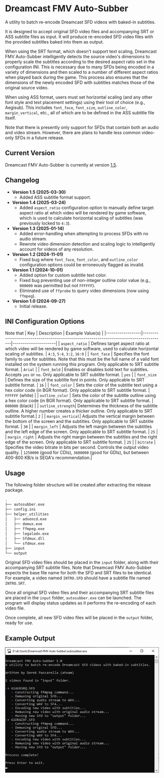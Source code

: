 # Dreamcast FMV Auto-Subber
A utility to batch re-encode Dreamcast SFD videos with baked-in subtitles.

It is designed to accept original SFD video files and accompanying SRT or ASS subtitle files as input. It will produce re-encoded SFD video files with the provided subtitles baked into them as output.

When using the SRT format, which doesn't support text scaling, Dreamcast FMV Auto-Subber intelligently detects the source video's dimensions to properly scale the subtitles according to the desired aspect ratio set in the configuration INI. This is necessary due to many SFDs being encoded in a variety of dimensions and then scaled to a number of different aspect ratios when played back during the game. This process also ensures that the dimensions of the newly encoded SFD with subtitles matches those of the original source video.

When using ASS format, users must set horizontal scaling (and any other font style and text placement settings) using their tool of choice (e.g., Aegisub). This includes `font_face`, `font_size`, `outline_color`, `margin_vertical`, etc., all of which are to be defined in the ASS subtitle file itself.

Note that there is presently only support for SFDs that contain both an audio and video stream. However, there are plans to handle less common video-only SFDs in a future release.

## Current Version
Dreamcast FMV Auto-Subber is currently at version [1.5](https://github.com/DerekPascarella/Dreamcast-FMV-Auto-Subber/releases/download/1.5/Dreamcast.FMV.Auto-Subber.v1.5.zip).

## Changelog
- **Version 1.5 (2025-03-30)**
    - Added ASS subtitle format support.
- **Version 1.4 (2025-03-24)**
    - Added `aspect_ratio` configuration option to manually define target aspect ratio at which video will be rendered by game software, which is used to calculate horizontal scaling of subtitles (was previously locked to `4:3`).
- **Version 1.3 (2025-01-14)**
    - Added error-handling when attempting to process SFDs with no audio stream.
    - Rewrote video dimension detection and scaling logic to intelligently account for videos of any resolution.
- **Version 1.2 (2024-11-01)**
    - Fixed bug where `font_face`, `font_color`, and `outline_color` configuration options could be erroneously flagged as invalid.
- **Version 1.1 (2024-10-01)**
    - Added option for custom subtitle text color.
    - Fixed bug preventing use of non-integer outline color value (e.g., `000000` was permitted but not `FFFFFF`).
    - Eliminated use of `ffprobe` to query video dimensions (now using `ffmpeg`).
- **Version 1.0 (2024-09-27)**
    - Initial release.

## INI Configuration Options
Note that 
| Key              | Description                                                                             | Example Value(s)        |
|------------------|-----------------------------------------------------------------------------------------|----------------------|
| `aspect_ratio`   | Defines target aspect ratio at which video will be rendered by game software, used to calculate horizontal scaling of subtitles. | `4:3`, `5:4`, `3:2`, `16:9` |
| `font_face`      | Specifies the font family to use for subtitles. Note that this must be the full name of a valid font installed on the system running this program. Only applicable to SRT subtitle format.                                          | `Arial`              |
| `font_bold`      | Enables or disables bold text for subtitles. Accepts `yes` or `no`. Only applicable to SRT subtitle format.                     | `yes`                |
| `font_size`      | Defines the size of the subtitle font in points. Only applicable to SRT subtitle format.                                        | `16`                 |
| `font_color`  | Sets the color of the subtitle text using a hex color code (in BGR format). Only applicable to SRT subtitle format.          | `FFFFFF` (white)     |
| `outline_color`  | Sets the color of the subtitle outline using a hex color code (in BGR format). Only applicable to SRT subtitle format.          | `000000` (black)     |
| `outline_strength`| Determines the thickness of the subtitle outline. A higher number creates a thicker outline. Only applicable to SRT subtitle format.| `2`                  |
| `margin_vertical`| Adjusts the vertical margin between the bottom of the screen and the subtitles. Only applicable to SRT subtitle format.         | `30`                 |
| `margin_left`    | Adjusts the left margin between the subtitles and the left edge of the screen. Only applicable to SRT subtitle format.          | `25`                 |
| `margin_right`   | Adjusts the right margin between the subtitles and the right edge of the screen. Only applicable to SRT subtitle format.        | `25`                 |
| `bitrate`        | Specifies the video bitrate in bits per second. Controls the output video quality.       | `1250000` (good for CDIs), `3600000` (good for GDIs), but between 400-800 KB/s is SEGA's recommendation.|

## Usage
The following folder structure will be created after extracting the release package.
```
.
├── autosubber.exe
├── config.ini
├── helper_utilities
│   ├── adxencd.exe
│   ├── demux.exe
│   ├── ffmpeg.exe
│   ├── legaladx.exe
│   ├── Sfdmux.dll
│   └── sfdmux.exe
├── input
└── output
```
Original SFD video files should be placed in the `input` folder, along with their accompanying SRT subtitle files. Note that Dreamcast FMV Auto-Subber expects the base file name for both the SFD and SRT files to be identical. For example, a video named `INTRO.SFD` should have a subtitle file named `INTRO.SRT`.

Once all original SFD video files and their accompanying SRT subtitle files are placed in the `input` folder, `autosubber.exe` can be launched. The program will display status updates as it performs the re-encoding of each video file.

Once complete, all new SFD video files will be placed in the `output` folder, ready for use.

## Example Output
![Example Output](https://raw.githubusercontent.com/DerekPascarella/Dreamcast-FMV-Auto-Subber/refs/heads/main/example_output.png)
